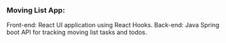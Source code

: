 ### Moving List App:


Front-end: React UI application using React Hooks. 
Back-end: Java Spring boot API for tracking moving list tasks and todos.  
